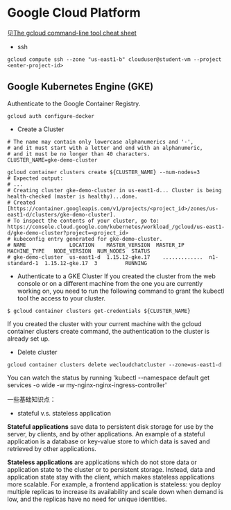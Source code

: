 # Google Cloud Platform

见[The gcloud command-line tool cheat sheet](https://cloud.google.com/sdk/docs/cheatsheet)

+ ssh
```
gcloud compute ssh --zone "us-east1-b" clouduser@student-vm --project <enter-project-id>
```

## Google Kubernetes Engine (GKE) 
Authenticate to the Google Container Registry.
```
gcloud auth configure-docker
```

+ Create a Cluster 
```
# The name may contain only lowercase alphanumerics and '-', 
# and it must start with a letter and end with an alphanumeric, 
# and it must be no longer than 40 characters.
CLUSTER_NAME=gke-demo-cluster

gcloud container clusters create ${CLUSTER_NAME} --num-nodes=3
# Expected output:
# ...
# Creating cluster gke-demo-cluster in us-east1-d... Cluster is being health-checked (master is healthy)...done.
# Created [https://container.googleapis.com/v1/projects/<project_id>/zones/us-east1-d/clusters/gke-demo-cluster].
# To inspect the contents of your cluster, go to: https://console.cloud.google.com/kubernetes/workload_/gcloud/us-east1-d/gke-demo-cluster?project=<project_id>
# kubeconfig entry generated for gke-demo-cluster.
# NAME              LOCATION    MASTER_VERSION  MASTER_IP      MACHINE_TYPE   NODE_VERSION  NUM_NODES  STATUS
# gke-demo-cluster  us-east1-d  1.15.12-gke.17    .............  n1-standard-1  1.15.12-gke.17  3         RUNNING
```

+ Authenticate to a GKE Cluster
If you created the cluster from the web console or on a different machine from the one you are currently working on, you need to run the following command to grant the kubectl tool the access to your cluster.
```
$ gcloud container clusters get-credentials ${CLUSTER_NAME}
```
If you created the cluster with your current machine with the gcloud container clusters create command, the authentication to the cluster is already set up.
+ Delete cluster
```
gcloud container clusters delete wecloudchatcluster --zone=us-east1-d
```


You can watch the status by running 'kubectl --namespace default get services -o wide -w my-nginx-nginx-ingress-controller'

一些基础知识点：
+ stateful v.s. stateless application  
  
**Stateful applications** save data to persistent disk storage for use by the server, by clients, and by other applications. An example of a stateful application is a database or key-value store to which data is saved and retrieved by other applications.

**Stateless applications** are applications which do not store data or application state to the cluster or to persistent storage. Instead, data and application state stay with the client, which makes stateless applications more scalable. For example, a frontend application is stateless: you deploy multiple replicas to increase its availability and scale down when demand is low, and the replicas have no need for unique identities.